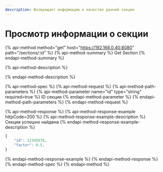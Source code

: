 ```yaml
---
description: Возвращает информацию о качестве данной секции
---
```


# Просмотр информации о секции

{% api-method method="get" host="https://192.168.0.40:8080" path="/sections/:id" %}
{% api-method-summary %}
Get Section
{% endapi-method-summary %}

{% api-method-description %}

{% endapi-method-description %}

{% api-method-spec %}
{% api-method-request %}
{% api-method-path-parameters %}
{% api-method-parameter name="id" type="string" required=true %}
ID секции
{% endapi-method-parameter %}
{% endapi-method-path-parameters %}
{% endapi-method-request %}

{% api-method-response %}
{% api-method-response-example httpCode=200 %}
{% api-method-response-example-description %}
Секция успешно найдена
{% endapi-method-response-example-description %}

```javascript
{
    "id": 12345678,
    "factor": 0.5,
}
```
{% endapi-method-response-example %}
{% endapi-method-response %}
{% endapi-method-spec %}
{% endapi-method %}



